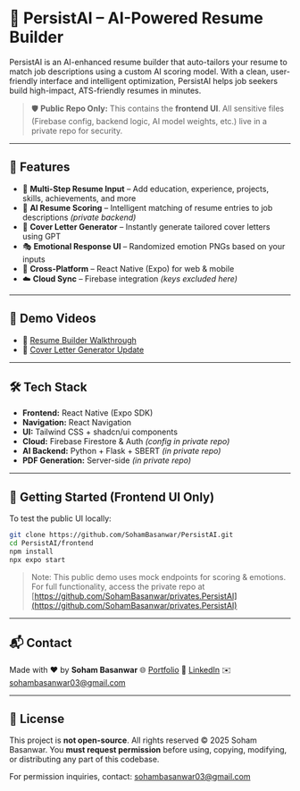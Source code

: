 # 🚀 PersistAI – AI-Powered Resume Builder

PersistAI is an AI-enhanced resume builder that auto-tailors your resume to match job descriptions using a custom AI scoring model. With a clean, user-friendly interface and intelligent optimization, PersistAI helps job seekers build high-impact, ATS-friendly resumes in minutes.

> 🛡️ **Public Repo Only:** This contains the **frontend UI**.
> All sensitive files (Firebase config, backend logic, AI model weights, etc.) live in a private repo for security.

---

## 🌟 Features

* 📄 **Multi-Step Resume Input** – Add education, experience, projects, skills, achievements, and more
* 🤖 **AI Resume Scoring** – Intelligent matching of resume entries to job descriptions *(private backend)*
* 📝 **Cover Letter Generator** – Instantly generate tailored cover letters using GPT
* 🎭 **Emotional Response UI** – Randomized emotion PNGs based on your inputs
* 📱 **Cross-Platform** – React Native (Expo) for web & mobile
* ☁️ **Cloud Sync** – Firebase integration *(keys excluded here)*

---

## 🎥 Demo Videos

* 🔹 [Resume Builder Walkthrough](https://youtu.be/LUslo5eH1Ac)
* 🔹 [Cover Letter Generator Update](https://youtu.be/fgEIEknOvI8)

---

## 🛠️ Tech Stack

* **Frontend:** React Native (Expo SDK)
* **Navigation:** React Navigation
* **UI:** Tailwind CSS + shadcn/ui components
* **Cloud:** Firebase Firestore & Auth *(config in private repo)*
* **AI Backend:** Python + Flask + SBERT *(in private repo)*
* **PDF Generation:** Server-side *(in private repo)*

---

## 🚀 Getting Started (Frontend UI Only)

To test the public UI locally:

```bash
git clone https://github.com/SohamBasanwar/PersistAI.git
cd PersistAI/frontend
npm install
npx expo start
```

> Note: This public demo uses mock endpoints for scoring & emotions.
> For full functionality, access the private repo at [https://github.com/SohamBasanwar/privates.PersistAI](https://github.com/SohamBasanwar/privates.PersistAI)

---

## 📬 Contact

Made with ❤️ by **Soham Basanwar**
🌐 [Portfolio](https://sohambasanwar.netlify.app)
🔗 [LinkedIn](https://linkedin.com/in/sohambasanwar)
✉️ [sohambasanwar03@gmail.com](mailto:sohambasanwar03@gmail.com)

---

## 📄 License

This project is **not open-source**.
All rights reserved © 2025 Soham Basanwar.
You **must request permission** before using, copying, modifying, or distributing any part of this codebase.

For permission inquiries, contact: [sohambasanwar03@gmail.com](mailto:sohambasanwar03@gmail.com)
